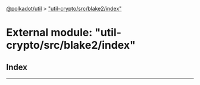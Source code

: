 [@polkadot/util](../README.md) > ["util-crypto/src/blake2/index"](../modules/_util_crypto_src_blake2_index_.md)

# External module: "util-crypto/src/blake2/index"

## Index

---


